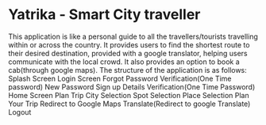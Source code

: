 # Yatrika - Smart City traveller
This application is like a personal guide to all the travellers/tourists travelling within or across the country. It provides users to find the shortest route to their desired destination, provided with a google translator, helping users communicate with the local crowd. It also provides an option to book a cab(through google maps).
The structure of the application is as follows:
    Splash Screen
    Login Screen
        Forgot Password
            Verification(One Time password)
            New Password
        Sign up
            Details
            Verification(One Time Password)
     Home Screen
        Plan Trip
            City Selection
            Spot Selection
            Place Selection
            Plan Your Trip
            Redirect to Google Maps
        Translate(Redirect to google Translate)
        Logout

